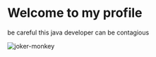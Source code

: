 <h1>
Welcome to my profile
</h1>
be careful this java developer can be contagious


![joker-monkey](https://user-images.githubusercontent.com/85520525/219795706-deda630b-799b-4406-8622-2926574072da.gif)
